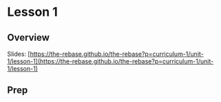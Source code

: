 # Lesson 1

## Overview

Slides: [https://the-rebase.github.io/the-rebase?p=curriculum-1/unit-1/lesson-1](https://the-rebase.github.io/the-rebase?p=curriculum-1/unit-1/lesson-1)

## Prep




